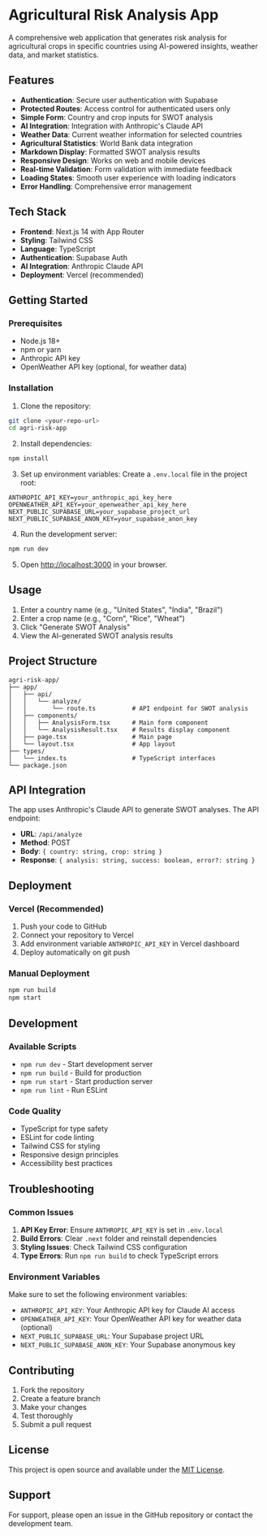 # Agricultural Risk Analysis App

A comprehensive web application that generates risk analysis for agricultural crops in specific countries using AI-powered insights, weather data, and market statistics.

## Features

- **Authentication**: Secure user authentication with Supabase
- **Protected Routes**: Access control for authenticated users only
- **Simple Form**: Country and crop inputs for SWOT analysis
- **AI Integration**: Integration with Anthropic's Claude API
- **Weather Data**: Current weather information for selected countries
- **Agricultural Statistics**: World Bank data integration
- **Markdown Display**: Formatted SWOT analysis results
- **Responsive Design**: Works on web and mobile devices
- **Real-time Validation**: Form validation with immediate feedback
- **Loading States**: Smooth user experience with loading indicators
- **Error Handling**: Comprehensive error management

## Tech Stack

- **Frontend**: Next.js 14 with App Router
- **Styling**: Tailwind CSS
- **Language**: TypeScript
- **Authentication**: Supabase Auth
- **AI Integration**: Anthropic Claude API
- **Deployment**: Vercel (recommended)

## Getting Started

### Prerequisites

- Node.js 18+ 
- npm or yarn
- Anthropic API key
- OpenWeather API key (optional, for weather data)

### Installation

1. Clone the repository:
```bash
git clone <your-repo-url>
cd agri-risk-app
```

2. Install dependencies:
```bash
npm install
```

3. Set up environment variables:
Create a `.env.local` file in the project root:
```env
ANTHROPIC_API_KEY=your_anthropic_api_key_here
OPENWEATHER_API_KEY=your_openweather_api_key_here
NEXT_PUBLIC_SUPABASE_URL=your_supabase_project_url
NEXT_PUBLIC_SUPABASE_ANON_KEY=your_supabase_anon_key
```

4. Run the development server:
```bash
npm run dev
```

5. Open [http://localhost:3000](http://localhost:3000) in your browser.

## Usage

1. Enter a country name (e.g., "United States", "India", "Brazil")
2. Enter a crop name (e.g., "Corn", "Rice", "Wheat")
3. Click "Generate SWOT Analysis"
4. View the AI-generated SWOT analysis results

## Project Structure

```
agri-risk-app/
├── app/
│   ├── api/
│   │   └── analyze/
│   │       └── route.ts          # API endpoint for SWOT analysis
│   ├── components/
│   │   ├── AnalysisForm.tsx      # Main form component
│   │   └── AnalysisResult.tsx    # Results display component
│   ├── page.tsx                  # Main page
│   └── layout.tsx                # App layout
├── types/
│   └── index.ts                  # TypeScript interfaces
└── package.json
```

## API Integration

The app uses Anthropic's Claude API to generate SWOT analyses. The API endpoint:

- **URL**: `/api/analyze`
- **Method**: POST
- **Body**: `{ country: string, crop: string }`
- **Response**: `{ analysis: string, success: boolean, error?: string }`

## Deployment

### Vercel (Recommended)

1. Push your code to GitHub
2. Connect your repository to Vercel
3. Add environment variable `ANTHROPIC_API_KEY` in Vercel dashboard
4. Deploy automatically on git push

### Manual Deployment

```bash
npm run build
npm start
```

## Development

### Available Scripts

- `npm run dev` - Start development server
- `npm run build` - Build for production
- `npm run start` - Start production server
- `npm run lint` - Run ESLint

### Code Quality

- TypeScript for type safety
- ESLint for code linting
- Tailwind CSS for styling
- Responsive design principles
- Accessibility best practices

## Troubleshooting

### Common Issues

1. **API Key Error**: Ensure `ANTHROPIC_API_KEY` is set in `.env.local`
2. **Build Errors**: Clear `.next` folder and reinstall dependencies
3. **Styling Issues**: Check Tailwind CSS configuration
4. **Type Errors**: Run `npm run build` to check TypeScript errors

### Environment Variables

Make sure to set the following environment variables:

- `ANTHROPIC_API_KEY`: Your Anthropic API key for Claude AI access
- `OPENWEATHER_API_KEY`: Your OpenWeather API key for weather data (optional)
- `NEXT_PUBLIC_SUPABASE_URL`: Your Supabase project URL
- `NEXT_PUBLIC_SUPABASE_ANON_KEY`: Your Supabase anonymous key

## Contributing

1. Fork the repository
2. Create a feature branch
3. Make your changes
4. Test thoroughly
5. Submit a pull request

## License

This project is open source and available under the [MIT License](LICENSE).

## Support

For support, please open an issue in the GitHub repository or contact the development team.
